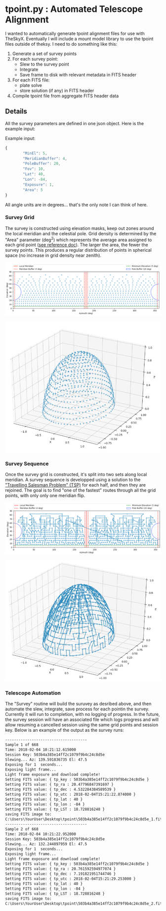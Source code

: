 # tpoint.py : Automated Telescope Alignment

I wanted to automatically generate tpoint alignment files for use with TheSkyX.  Eventually I will include a mount model library to use the tpoint files outside of theksy.  I need to do something like this:

1. Generate a set of survey points
2. For each survey point:
	* Slew to the survey point
	* Integrate
	* Save frame to disk with relevant metadata in FITS header
3. For each FITS file:
	* plate solve
	* store solution (if any) in FITS header
4. Compile tpoint file from aggregate FITS header data 

## Details

All the survey parameters are defined in one json object.  Here is the example input:

Example input:
```javascript
{
        "MinEl": 5,
        "MeridianBuffer": 4,
        "PoleBuffer": 20,
        "Fov": 10,
        "Lat": 40,
        "Lon": -84,
        "Exposure": 1,
        "Area": 5
}
```

All angle units are in degrees... that's the only note I can think of here.

### Survey Grid

The survey is constructed using elevation masks, keep out zones around the local meridian and the celestial pole.  Grid density is determined by the "Area" parameter (deg<sup>2</sup>) which represents the average area assigned to each grid point ([see reference doc](reference/sphere_equi.pdf)).  The larger the area, the fewer the survey points.  This produces a regular distribution of points in spherical space (no increase in grid density near zenith).

![alt text](docs/images/survey_2D.png "2D Survey Grid")

![alt text](docs/images/survey_3D.png "3D Survey Grid")

### Survey Sequence

Once the survey grid is constructed, it's split into two sets along local meridian.  A survey sequence is developped using a solution to the ["Travelling Salesman Problem" (TSP)](https://en.wikipedia.org/wiki/Travelling_salesman_problem) for each half, and then they are rejoined.  The goal is to find "one of the fastest" routes through all the grid points, with only only one meridian flip.

![alt text](docs/images/tsp_2D.png "2D Path Plot")

![alt text](docs/images/tsp_3D.png "3D Path Plot")


### Telescope Automation

The "Survey" routine will build the suruvey as desribed above, and then automate the slew, integrate, save process for each pointin the survey.  Currently it will run to completion, with no logging of progress.  In the future, the survey session will have an associated file which logs progress and will allow resuming a cancelled session using the same grid points and session key.  Below is an example of the output as the survey runs:

```
-------------------------------------
Sample 1 of 668
Time: 2018-02-04 10:21:12.615000
Session Key: 503b4a385e14ff2c1079f9b4c24c8d5e
Slewing... Az: 139.591836735 El: 47.5
Exposing for 1  seconds...
Exposing light frame...
Light frame exposure and download complete!
Setting FITS value: { tp_key : 503b4a385e14ff2c1079f9b4c24c8d5e }
Setting FITS value: { tp_ra : 20.47796847391697 }
Setting FITS value: { tp_dec : 4.532284384589539 }
Setting FITS value: { tp_utc : 2018-02-04T15:21:22.874000 }
Setting FITS value: { tp_lat : 40 }
Setting FITS value: { tp_lon : -84 }
Setting FITS value: { tp_LST : 18.728816248 }
saving FITS image to: C:\Users\YourUser\Desktop\tpoint\503b4a385e14ff2c1079f9b4c24c8d5e_1.fits
-------------------------------------
Sample 2 of 668
Time: 2018-02-04 10:21:22.952000
Session Key: 503b4a385e14ff2c1079f9b4c24c8d5e
Slewing... Az: 132.244897959 El: 47.5
Exposing for 1  seconds...
Exposing light frame...
Light frame exposure and download complete!
Setting FITS value: { tp_key : 503b4a385e14ff2c1079f9b4c24c8d5e }
Setting FITS value: { tp_ra : 20.761592594977074 }
Setting FITS value: { tp_dec : 7.191821951744746 }
Setting FITS value: { tp_utc : 2018-02-04T15:21:29.253000 }
Setting FITS value: { tp_lat : 40 }
Setting FITS value: { tp_lon : -84 }
Setting FITS value: { tp_LST : 18.728816248 }
saving FITS image to: C:\Users\YourUser\Desktop\tpoint\503b4a385e14ff2c1079f9b4c24c8d5e_2.fits
```